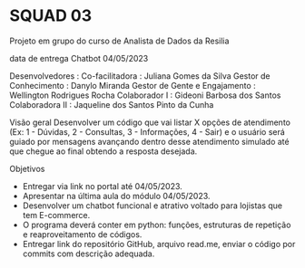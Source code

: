 # SQUAD 03
Projeto em grupo do curso de Analista de Dados da Resilia

data de entrega Chatbot
04/05/2023

Desenvolvedores :
Co-facilitadora : Juliana Gomes da Silva
Gestor de Conhecimento : Danylo Miranda
Gestor de Gente e Engajamento : Wellington Rodrigues Rocha
Colaborador I : Gideoni Barbosa dos Santos
Colaboradora II : Jaqueline dos Santos Pinto da Cunha


Visão geral
Desenvolver um código que vai listar X opções de atendimento (Ex: 1 - Dúvidas, 2 - Consultas, 3 - Informações, 4 - Sair) e o usuário será guiado por mensagens avançando dentro desse atendimento simulado até que chegue ao final obtendo a resposta desejada. 

Objetivos
* Entregar via link no portal até 04/05/2023.
* Apresentar na última aula do módulo 04/05/2023.
* Desenvolver um chatbot funcional e atrativo voltado para lojistas que tem E-commerce.
* O programa deverá conter em python: funções, estruturas de repetição e reaproveitamento de códigos.
* Entregar link do repositório GitHub, arquivo read.me, enviar o código por commits com descrição adequada.
